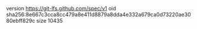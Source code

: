 version https://git-lfs.github.com/spec/v1
oid sha256:8e667c3cca8cc479a8e411d8879a8dda4e332a679ca0d73220ae3080ebff829c
size 10435

